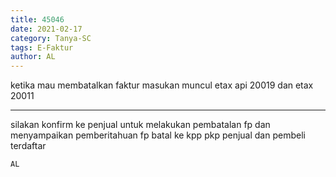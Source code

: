 ```yaml
---
title: 45046
date: 2021-02-17
category: Tanya-SC
tags: E-Faktur
author: AL
---
```


ketika mau membatalkan faktur masukan muncul etax api 20019 dan etax 20011

---

silakan konfirm ke penjual untuk melakukan pembatalan fp dan menyampaikan pemberitahuan fp batal ke kpp pkp penjual dan pembeli terdaftar

`AL`

